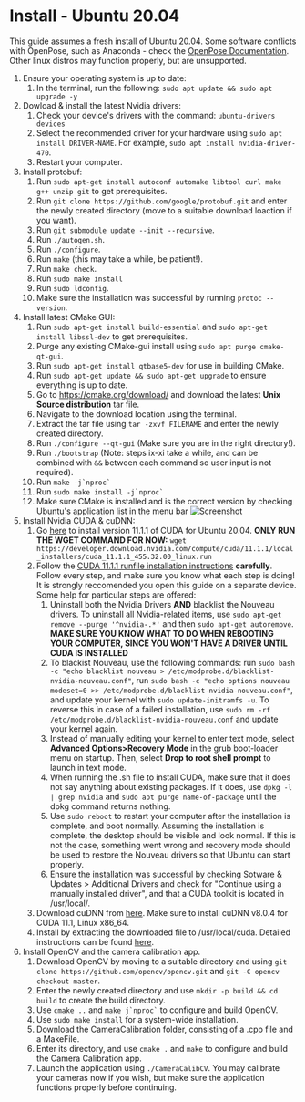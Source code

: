 # Install - Ubuntu 20.04
This guide assumes a fresh install of Ubuntu 20.04. Some software conflicts with OpenPose, such as Anaconda - check the [OpenPose Documentation](https://cmu-perceptual-computing-lab.github.io/openpose/web/html/doc/md_doc_00_index.html). Other linux distros may function properly, but are unsupported.

1. Ensure your operating system is up to date:
   1. In the terminal, run the following: `sudo apt update && sudo apt upgrade -y`
2. Dowload & install the latest Nvidia drivers:
   1. Check your device's drivers with the command: `ubuntu-drivers devices`
   2. Select the recommended driver for your hardware using `sudo apt install DRIVER-NAME`. For example, `sudo apt install nvidia-driver-470`.
   3. Restart your computer.
3. Install protobuf:
   1. Run `sudo apt-get install autoconf automake libtool curl make g++ unzip git` to get prerequisites.
   2. Run `git clone https://github.com/google/protobuf.git` and enter the newly created directory (move to a suitable download loaction if you want).
   3. Run `git submodule update --init --recursive`.
   4. Run `./autogen.sh`.
   5. Run `./configure`.
   6. Run `make` (this may take a while, be patient!).
   7. Run `make check`.
   8. Run `sudo make install`
   9. Run `sudo ldconfig`.
   10. Make sure the installation was successful by running `protoc --version`.
4. Install latest CMake GUI:
   1. Run `sudo apt-get install build-essential` and `sudo apt-get install libssl-dev` to get prerequisites.
   2. Purge any existing CMake-gui install using `sudo apt purge cmake-qt-gui`.
   3. Run `sudo apt-get install qtbase5-dev` for use in building CMake.
   4. Run `sudo apt-get update && sudo apt-get upgrade` to ensure everything is up to date.
   5. Go to https://cmake.org/download/ and download the latest **Unix Source distribution** tar file.
   6. Navigate to the download location using the terminal.
   7. Extract the tar file using `tar -zxvf FILENAME` and enter the newly created directory.
   8. Run `./configure --qt-gui` (Make sure you are in the right directory!).
   9. Run `./bootstrap` (Note: steps ix-xi take a while, and can be combined with `&&` between each command so user input is not required).
   10. Run ```` make -j`nproc` ````
   11. Run ```` sudo make install -j`nproc` ````
   12. Make sure CMake is installed and is the correct version by checking Ubuntu's application list in the menu bar ![Screenshot](https://user-images.githubusercontent.com/70712042/127895411-07ad3984-3c8c-4c43-acb8-d67bec292ae2.png)
5. Install Nvidia CUDA & cuDNN:
   1. Go [here](https://developer.nvidia.com/cuda-11.1.1-download-archive?target_os=Linux&target_arch=x86_64&target_distro=Ubuntu&target_version=2004) to install version 11.1.1 of CUDA for Ubuntu 20.04. **ONLY RUN THE WGET COMMAND FOR NOW:** `wget https://developer.download.nvidia.com/compute/cuda/11.1.1/local_installers/cuda_11.1.1_455.32.00_linux.run`
   2. Follow the [CUDA 11.1.1 runfile installation instructions](https://docs.nvidia.com/cuda/archive/11.1.1/cuda-installation-guide-linux/index.html#runfile) **carefully**. Follow every step, and make sure you know what each step is doing! It is strongly reccomended you open this guide on a separate device. Some help for particular steps are offered:
      1. Uninstall both the Nvidia Drivers **AND** blacklist the Nouveau drivers. To uninstall all Nvidia-related items, use `sudo apt-get remove --purge '^nvidia-.*'` and then `sudo apt-get autoremove`. **MAKE SURE YOU KNOW WHAT TO DO WHEN REBOOTING YOUR COMPUTER, SINCE YOU WON'T HAVE A DRIVER UNTIL CUDA IS INSTALLED**
      2. To blackist Nouveau, use the following commands: run `sudo bash -c "echo blacklist nouveau > /etc/modprobe.d/blacklist-nvidia-nouveau.conf"`, run `sudo bash -c "echo options nouveau modeset=0 >> /etc/modprobe.d/blacklist-nvidia-nouveau.conf"`, and update your kernel with `sudo update-initramfs -u`. To reverse this in case of a failed installation, use `sudo rm -rf /etc/modprobe.d/blacklist-nvidia-nouveau.conf` and update your kernel again.
      3. Instead of manually editing your kernel to enter text mode, select **Advanced Options>Recovery Mode** in the grub boot-loader menu on startup. Then, select **Drop to root shell prompt** to launch in text mode.
      4. When running the .sh file to install CUDA, make sure that it does not say anything about existing packages. If it does, use `dpkg -l | grep nvidia` and `sudo apt purge name-of-package` until the dpkg command returns nothing.
      5. Use `sudo reboot` to restart your computer after the installation is complete, and boot normally. Assuming the installation is complete, the desktop should be visible and look normal. If this is not the case, something went wrong and recovery mode should be used to restore the Nouveau drivers so that Ubuntu can start properly.
      6. Ensure the installation was successful by checking Sotware & Updates > Additional Drivers and check for "Continue using a manually installed driver", and that a CUDA toolkit is located in /usr/local/.
   3. Download cuDNN from [here](https://developer.nvidia.com/cudnn). Make sure to install cuDNN v8.0.4 for CUDA 11.1, Linux x86_64.
   4. Install by extracting the downloaded file to /usr/local/cuda. Detailed instructions can be found [here](https://docs.nvidia.com/deeplearning/cudnn/install-guide/index.html#installlinux-tar).
6. Install OpenCV and the camera calibration app.
   1. Download OpenCV by moving to a suitable directory and using `git clone https://github.com/opencv/opencv.git` and `git -C opencv checkout master`.
   2. Enter the newly created directory and use `mkdir -p build && cd build` to create the build directory.
   3. Use `cmake ..` and ```` make j`nproc` ```` to configure and build OpenCV.
   4. Use `sudo make install` for a system-wide installation.
   5. Download the CameraCalibration folder, consisting of a .cpp file and a MakeFile.
   6. Enter its directory, and use `cmake .` and `make` to configure and build the Camera Calibration app.
   7. Launch the application using `./CameraCalibCV`. You may calibrate your cameras now if you wish, but make sure the application functions properly before continuing.
